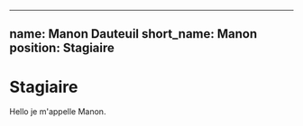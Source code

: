 ---
name: Manon Dauteuil
short_name: Manon
position: Stagiaire
----

# Stagiaire 

Hello je m'appelle Manon. 